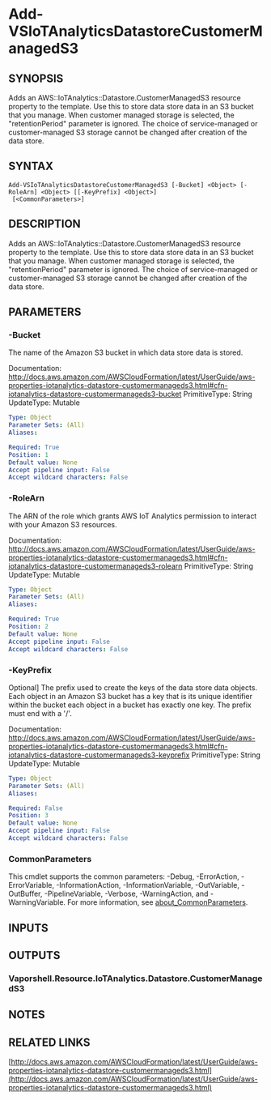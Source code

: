 # Add-VSIoTAnalyticsDatastoreCustomerManagedS3

## SYNOPSIS
Adds an AWS::IoTAnalytics::Datastore.CustomerManagedS3 resource property to the template.
Use this to store data store data in an S3 bucket that you manage.
When customer managed storage is selected, the "retentionPeriod" parameter is ignored.
The choice of service-managed or customer-managed S3 storage cannot be changed after creation of the data store.

## SYNTAX

```
Add-VSIoTAnalyticsDatastoreCustomerManagedS3 [-Bucket] <Object> [-RoleArn] <Object> [[-KeyPrefix] <Object>]
 [<CommonParameters>]
```

## DESCRIPTION
Adds an AWS::IoTAnalytics::Datastore.CustomerManagedS3 resource property to the template.
Use this to store data store data in an S3 bucket that you manage.
When customer managed storage is selected, the "retentionPeriod" parameter is ignored.
The choice of service-managed or customer-managed S3 storage cannot be changed after creation of the data store.

## PARAMETERS

### -Bucket
The name of the Amazon S3 bucket in which data store data is stored.

Documentation: http://docs.aws.amazon.com/AWSCloudFormation/latest/UserGuide/aws-properties-iotanalytics-datastore-customermanageds3.html#cfn-iotanalytics-datastore-customermanageds3-bucket
PrimitiveType: String
UpdateType: Mutable

```yaml
Type: Object
Parameter Sets: (All)
Aliases:

Required: True
Position: 1
Default value: None
Accept pipeline input: False
Accept wildcard characters: False
```

### -RoleArn
The ARN of the role which grants AWS IoT Analytics permission to interact with your Amazon S3 resources.

Documentation: http://docs.aws.amazon.com/AWSCloudFormation/latest/UserGuide/aws-properties-iotanalytics-datastore-customermanageds3.html#cfn-iotanalytics-datastore-customermanageds3-rolearn
PrimitiveType: String
UpdateType: Mutable

```yaml
Type: Object
Parameter Sets: (All)
Aliases:

Required: True
Position: 2
Default value: None
Accept pipeline input: False
Accept wildcard characters: False
```

### -KeyPrefix
Optional\] The prefix used to create the keys of the data store data objects.
Each object in an Amazon S3 bucket has a key that is its unique identifier within the bucket each object in a bucket has exactly one key.
The prefix must end with a '/'.

Documentation: http://docs.aws.amazon.com/AWSCloudFormation/latest/UserGuide/aws-properties-iotanalytics-datastore-customermanageds3.html#cfn-iotanalytics-datastore-customermanageds3-keyprefix
PrimitiveType: String
UpdateType: Mutable

```yaml
Type: Object
Parameter Sets: (All)
Aliases:

Required: False
Position: 3
Default value: None
Accept pipeline input: False
Accept wildcard characters: False
```

### CommonParameters
This cmdlet supports the common parameters: -Debug, -ErrorAction, -ErrorVariable, -InformationAction, -InformationVariable, -OutVariable, -OutBuffer, -PipelineVariable, -Verbose, -WarningAction, and -WarningVariable. For more information, see [about_CommonParameters](http://go.microsoft.com/fwlink/?LinkID=113216).

## INPUTS

## OUTPUTS

### Vaporshell.Resource.IoTAnalytics.Datastore.CustomerManagedS3
## NOTES

## RELATED LINKS

[http://docs.aws.amazon.com/AWSCloudFormation/latest/UserGuide/aws-properties-iotanalytics-datastore-customermanageds3.html](http://docs.aws.amazon.com/AWSCloudFormation/latest/UserGuide/aws-properties-iotanalytics-datastore-customermanageds3.html)

